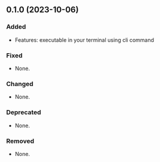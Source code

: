 ## 0.1.0 (2023-10-06)

### Added

- Features: executable in your terminal using cli command

### Fixed

- None.

### Changed

- None.

### Deprecated

- None.

### Removed

- None.